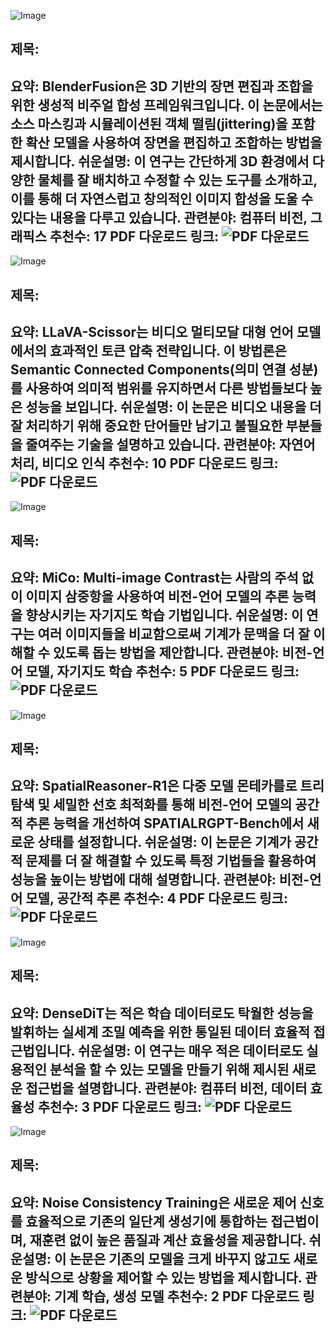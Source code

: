 ![Image](https://cdn-thumbnails.huggingface.co/social-thumbnails/papers/2506.17450.png)
## 제목:
**요약**: BlenderFusion은 3D 기반의 장면 편집과 조합을 위한 생성적 비주얼 합성 프레임워크입니다. 이 논문에서는 소스 마스킹과 시뮬레이션된 객체 떨림(jittering)을 포함한 확산 모델을 사용하여 장면을 편집하고 조합하는 방법을 제시합니다.
**쉬운설명**: 이 연구는 간단하게 3D 환경에서 다양한 물체를 잘 배치하고 수정할 수 있는 도구를 소개하고, 이를 통해 더 자연스럽고 창의적인 이미지 합성을 도울 수 있다는 내용을 다루고 있습니다.
**관련분야**: 컴퓨터 비전, 그래픽스
**추천수**: 17
**PDF 다운로드 링크**: ![PDF 다운로드](https://arxiv.org/pdf/2506.17450)
---

![Image](https://cdn-thumbnails.huggingface.co/social-thumbnails/papers/2506.21862.png)
## 제목:
**요약**: LLaVA-Scissor는 비디오 멀티모달 대형 언어 모델에서의 효과적인 토큰 압축 전략입니다. 이 방법론은 Semantic Connected Components(의미 연결 성분) 를 사용하여 의미적 범위를 유지하면서 다른 방법들보다 높은 성능을 보입니다.
**쉬운설명**: 이 논문은 비디오 내용을 더 잘 처리하기 위해 중요한 단어들만 남기고 불필요한 부분들을 줄여주는 기술을 설명하고 있습니다.
**관련분야**: 자연어 처리, 비디오 인식
**추천수**: 10
**PDF 다운로드 링크**: ![PDF 다운로드](https://arxiv.org/pdf/2506.21862)
---

![Image](https://cdn-thumbnails.huggingface.co/social-thumbnails/papers/2506.22434.png)
## 제목:
**요약**: MiCo: Multi-image Contrast는 사람의 주석 없이 이미지 삼중항을 사용하여 비전-언어 모델의 추론 능력을 향상시키는 자기지도 학습 기법입니다.
**쉬운설명**: 이 연구는 여러 이미지들을 비교함으로써 기계가 문맥을 더 잘 이해할 수 있도록 돕는 방법을 제안합니다.
**관련분야**: 비전-언어 모델, 자기지도 학습
**추천수**: 5
**PDF 다운로드 링크**: ![PDF 다운로드](https://arxiv.org/pdf/2506.22434)
---

![Image](https://cdn-thumbnails.huggingface.co/social-thumbnails/papers/2506.21656.png)
## 제목:
**요약**: SpatialReasoner-R1은 다중 모델 몬테카를로 트리 탐색 및 세밀한 선호 최적화를 통해 비전-언어 모델의 공간적 추론 능력을 개선하여 SPATIALRGPT-Bench에서 새로운 상태를 설정합니다.
**쉬운설명**: 이 논문은 기계가 공간적 문제를 더 잘 해결할 수 있도록 특정 기법들을 활용하여 성능을 높이는 방법에 대해 설명합니다.
**관련분야**: 비전-언어 모델, 공간적 추론
**추천수**: 4
**PDF 다운로드 링크**: ![PDF 다운로드](https://arxiv.org/pdf/2506.21656)
---

![Image](https://cdn-thumbnails.huggingface.co/social-thumbnails/papers/2506.20279.png)
## 제목:
**요약**: DenseDiT는 적은 학습 데이터로도 탁월한 성능을 발휘하는 실세계 조밀 예측을 위한 통일된 데이터 효율적 접근법입니다.
**쉬운설명**: 이 연구는 매우 적은 데이터로도 실용적인 분석을 할 수 있는 모델을 만들기 위해 제시된 새로운 접근법을 설명합니다.
**관련분야**: 컴퓨터 비전, 데이터 효율성
**추천수**: 3
**PDF 다운로드 링크**: ![PDF 다운로드](https://arxiv.org/pdf/2506.20279)
---

![Image](https://cdn-thumbnails.huggingface.co/social-thumbnails/papers/2506.19741.png)
## 제목:
**요약**: Noise Consistency Training은 새로운 제어 신호를 효율적으로 기존의 일단계 생성기에 통합하는 접근법이며, 재훈련 없이 높은 품질과 계산 효율성을 제공합니다.
**쉬운설명**: 이 논문은 기존의 모델을 크게 바꾸지 않고도 새로운 방식으로 상황을 제어할 수 있는 방법을 제시합니다.
**관련분야**: 기계 학습, 생성 모델
**추천수**: 2
**PDF 다운로드 링크**: ![PDF 다운로드](https://arxiv.org/pdf/2506.19741)
---